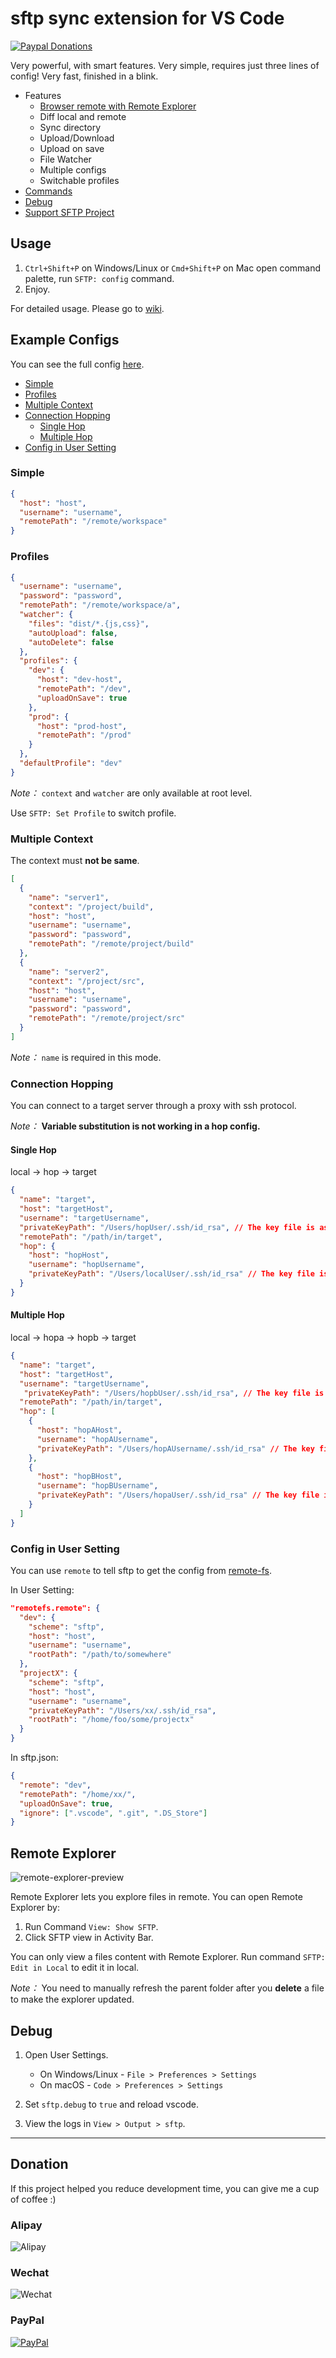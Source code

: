 # sftp sync extension for VS Code

[![Paypal Donations](https://www.paypalobjects.com/en_US/i/btn/btn_donate_SM.gif)](https://www.paypal.com/cgi-bin/webscr?cmd=_s-xclick&hosted_button_id=KEJA775QBTZSC&source=url)

Very powerful, with smart features. Very simple, requires just three lines of config! Very fast, finished in a blink.

- Features
  - [Browser remote with Remote Explorer](#remote-explorer)
  - Diff local and remote
  - Sync directory
  - Upload/Download
  - Upload on save
  - File Watcher
  - Multiple configs
  - Switchable profiles
- [Commands](https://github.com/liximomo/vscode-sftp/wiki/Command)
- [Debug](#debug)
- [Support SFTP Project](#Donation)

## Usage

1. `Ctrl+Shift+P` on Windows/Linux or `Cmd+Shift+P` on Mac open command palette, run `SFTP: config` command.
2. Enjoy.

For detailed usage. Please go to [wiki](https://github.com/liximomo/vscode-sftp/wiki).

## Example Configs

You can see the full config [here](https://github.com/liximomo/vscode-sftp/wiki/config).

- [Simple](#simple)
- [Profiles](#profiles)
- [Multiple Context](#multiple-context)
- [Connection Hopping](#connection-hopping)
  - [Single Hop](#single-hop)
  - [Multiple Hop](#multiple-hop)
- [Config in User Setting](#config-in-user-setting)

### Simple

```json
{
  "host": "host",
  "username": "username",
  "remotePath": "/remote/workspace"
}
```

### Profiles

```json
{
  "username": "username",
  "password": "password",
  "remotePath": "/remote/workspace/a",
  "watcher": {
    "files": "dist/*.{js,css}",
    "autoUpload": false,
    "autoDelete": false
  },
  "profiles": {
    "dev": {
      "host": "dev-host",
      "remotePath": "/dev",
      "uploadOnSave": true
    },
    "prod": {
      "host": "prod-host",
      "remotePath": "/prod"
    }
  },
  "defaultProfile": "dev"
}
```

_Note：_ `context` and `watcher` are only available at root level.

Use `SFTP: Set Profile` to switch profile.

### Multiple Context

The context must **not be same**.

```json
[
  {
    "name": "server1",
    "context": "/project/build",
    "host": "host",
    "username": "username",
    "password": "password",
    "remotePath": "/remote/project/build"
  },
  {
    "name": "server2",
    "context": "/project/src",
    "host": "host",
    "username": "username",
    "password": "password",
    "remotePath": "/remote/project/src"
  }
]
```

_Note：_ `name` is required in this mode.

### Connection Hopping

You can connect to a target server through a proxy with ssh protocol.

_Note：_ **Variable substitution is not working in a hop config.**

#### Single Hop

local -> hop -> target

```json
{
  "name": "target",
  "host": "targetHost",
  "username": "targetUsername",
  "privateKeyPath": "/Users/hopUser/.ssh/id_rsa", // The key file is assumed on the hop.
  "remotePath": "/path/in/target",
  "hop": {
    "host": "hopHost",
    "username": "hopUsername",
    "privateKeyPath": "/Users/localUser/.ssh/id_rsa" // The key file is assumed on the local.
  }
}
```

#### Multiple Hop

local -> hopa -> hopb -> target

```json
{
  "name": "target",
  "host": "targetHost",
  "username": "targetUsername",
   "privateKeyPath": "/Users/hopbUser/.ssh/id_rsa", // The key file is assumed on the hopb.
  "remotePath": "/path/in/target",
  "hop": [
    {
      "host": "hopAHost",
      "username": "hopAUsername",
      "privateKeyPath": "/Users/hopAUsername/.ssh/id_rsa" // The key file is assumed on the local.
    },
    {
      "host": "hopBHost",
      "username": "hopBUsername",
      "privateKeyPath": "/Users/hopaUser/.ssh/id_rsa" // The key file is assumed on the hopa.
    }
  ]
}
```

### Config in User Setting

You can use `remote` to tell sftp to get the config from [remote-fs](https://github.com/liximomo/vscode-remote-fs).

In User Setting:

```json
"remotefs.remote": {
  "dev": {
    "scheme": "sftp",
    "host": "host",
    "username": "username",
    "rootPath": "/path/to/somewhere"
  },
  "projectX": {
    "scheme": "sftp",
    "host": "host",
    "username": "username",
    "privateKeyPath": "/Users/xx/.ssh/id_rsa",
    "rootPath": "/home/foo/some/projectx"
  }
}
```

In sftp.json:

```json
{
  "remote": "dev",
  "remotePath": "/home/xx/",
  "uploadOnSave": true,
  "ignore": [".vscode", ".git", ".DS_Store"]
}
```

## Remote Explorer

![remote-explorer-preview](https://raw.githubusercontent.com/liximomo/vscode-sftp/master/assets/showcase/remote-explorer.png)

Remote Explorer lets you explore files in remote. You can open Remote Explorer by:

1. Run Command `View: Show SFTP`.
2. Click SFTP view in Activity Bar.

You can only view a files content with Remote Explorer. Run command `SFTP: Edit in Local` to edit it in local.

_Note：_ You need to manually refresh the parent folder after you **delete** a file to make the explorer updated.

## Debug

1.  Open User Settings.

    - On Windows/Linux - `File > Preferences > Settings`
    - On macOS - `Code > Preferences > Settings`

2.  Set `sftp.debug` to `true` and reload vscode.
3.  View the logs in `View > Output > sftp`.

---

## Donation

If this project helped you reduce development time, you can give me a cup of coffee :)

### Alipay

![Alipay](https://raw.githubusercontent.com/liximomo/vscode-sftp/master/assets/alipay.png)

### Wechat

![Wechat](https://raw.githubusercontent.com/liximomo/vscode-sftp/master/assets/wechat.png)

### PayPal

[![PayPal](https://img.shields.io/badge/Donate-PayPal-green.svg)](https://www.paypal.com/cgi-bin/webscr?cmd=_s-xclick&hosted_button_id=KEJA775QBTZSC&source=url)
